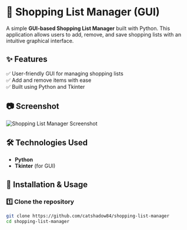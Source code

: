 # 🛒 Shopping List Manager (GUI)  

A simple **GUI-based Shopping List Manager** built with Python. This application allows users to add, remove, and save shopping lists with an intuitive graphical interface.  

## ✨ Features  
✅ User-friendly GUI for managing shopping lists  
✅ Add and remove items with ease    
✅ Built using Python and Tkinter  
## 📷 Screenshot 
![Shopping List Manager Screenshot](https://github.com/user-attachments/assets/fb9c8399-ee69-459c-9e31-f6f48ef2e8b7)
## 🛠️ Technologies Used  
- **Python**  
- **Tkinter** (for GUI)  

## 🚀 Installation & Usage  
### 1️⃣ **Clone the repository**  
```bash
git clone https://github.com/catshadow84/shopping-list-manager
cd shopping-list-manager
